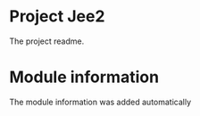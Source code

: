 
# Project Jee2

The project readme.

# Module information 

The module information was added automatically
